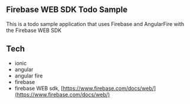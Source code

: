 ## Firebase WEB SDK Todo Sample

This is a todo sample application that uses Firebase and AngularFire with the Firebase WEB SDK  


## Tech

* ionic
* angular 
* angular fire
* firebase
* firebase WEB sdk, [https://www.firebase.com/docs/web/](https://www.firebase.com/docs/web/)
